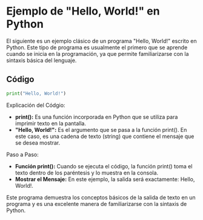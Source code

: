 # Ejemplo de "Hello, World!" en Python

El siguiente es un ejemplo clásico de un programa "Hello, World!" escrito en Python. Este tipo de programa es usualmente el primero que se aprende cuando se inicia en la programación, ya que permite familiarizarse con la sintaxis básica del lenguaje.

## Código 

```python
print("Hello, World!")
```
Explicación del Códgio:

- **print():** Es una función incorporada en Python que se utiliza para imprimir texto en la pantalla.
- **"Hello, World!":** Es el argumento que se pasa a la función print(). En este caso, es una cadena de texto (string) que contiene el mensaje que se desea mostrar.

Paso a Paso:

- **Función print():** Cuando se ejecuta el código, la función print() toma el texto dentro de los paréntesis y lo muestra en la consola.
- **Mostrar el Mensaje:** En este ejemplo, la salida será exactamente: Hello, World!.

Este programa demuestra los conceptos básicos de la salida de texto en un programa y es una excelente manera de familiarizarse con la sintaxis de Python.